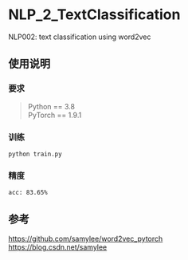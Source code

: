 # NLP_2_TextClassification
NLP002: text classification using word2vec

## 使用说明
### 要求
> Python == 3.8 \
> PyTorch == 1.9.1
### 训练
```shell script
python train.py
```
### 精度
```shell script
acc: 83.65%
```
## 参考
https://github.com/samylee/word2vec_pytorch  
https://blog.csdn.net/samylee  

